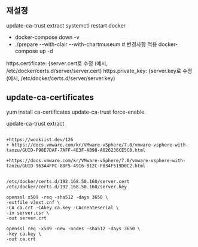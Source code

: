 ## 재설정
update-ca-trust extract
systemctl restart docker
- docker-compose down -v 
- ./prepare --with-clair --with-chartmuseum # 변경사항 적용
docker-compose up -d

https.certificate: {server.cert로 수정 (예시, /etc/docker/certs.d/server/server.cert)
https.private_key: {server.key로 수정 (예시, /etc/docker/certs.d/server/server.key)

## update-ca-certificates
yum install ca-certificates
update-ca-trust force-enable

update-ca-trust extract
```

+https://wookiist.dev/126
+ https://docs.vmware.com/kr/VMware-vSphere/7.0/vmware-vsphere-with-tanzu/GUID-F98E7DAF-7AFF-4E3F-AB98-A026236CE5C8.html

+https://docs.vmware.com/kr/VMware-vSphere/7.0/vmware-vsphere-with-tanzu/GUID-963A4FFC-88F5-4916-B12C-F834F519D0C2.html


/etc/docker/certs.d/192.168.50.160/server.cert
/etc/docker/certs.d/192.168.50.160/server.key

openssl x509 -req -sha512 -days 3650 \
-extfile v3ext.cnf \
-CA ca.crt -CAkey ca.key -CAcreateserial \
-in server.csr \
-out server.crt

openssl req -x509 -new -nodes -sha512 -days 3650 \
-key ca.key \
-out ca.crt